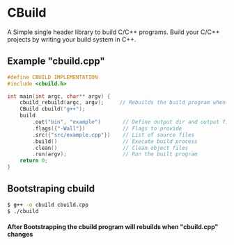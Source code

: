 # CBuild

A Simple single header library to build C/C++ programs.
Build your C/C++ projects by writing your build system in C++.

## Example "cbuild.cpp"

```c++
#define CBUILD_IMPLEMENTATION
#include <cbuild.h>

int main(int argc, char** argv) {
    cbuild_rebuild(argc, argv);     // Rebuilds the build program when changed
    CBuild cbuild("g++");
    build
        .out("bin", "example")       // Define output dir and output file name
        .flags({"-Wall"})            // Flags to provide
        .src({"src/example.cpp"})    // List of source files
        .build()                     // Execute build process
        .clean()                     // Clean object files
        .run(argv);                  // Run the built program
    return 0;
}
```

## Bootstraping cbuild

```bash
$ g++ -o cbuild cbuild.cpp
$ ./cbuild
```

#### After Bootstrapping the cbuild program will rebuilds when "cbuild.cpp" changes




